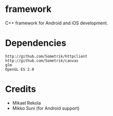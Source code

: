 # framework
C++ framework for Android and iOS development.

Dependencies
============

    http://github.com/Sometrik/httpclient
    http://github.com/Sometrik/canvas
    glm
    OpenGL ES 2.0


Credits
=======

* Mikael Rekola
* Mikko Suni (for Android support)

